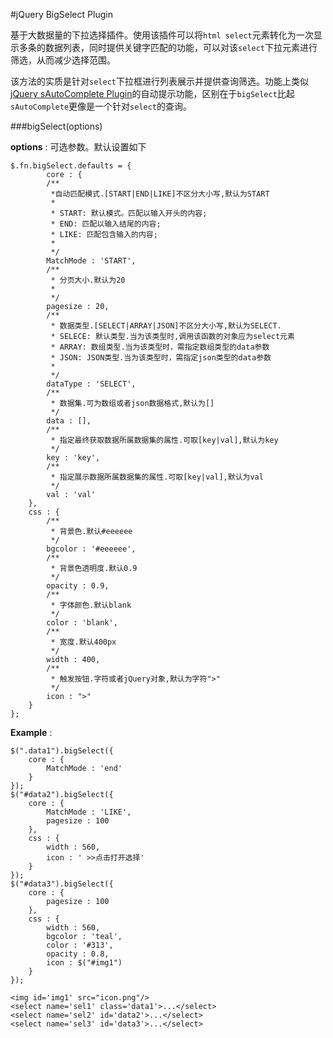 #jQuery BigSelect Plugin

基于大数据量的下拉选择插件。使用该插件可以将`html select`元素转化为一次显示多条的数据列表，同时提供关键字匹配的功能，可以对该`select`下拉元素进行筛选，从而减少选择范围。

该方法的实质是针对`select`下拉框进行列表展示并提供查询筛选。功能上类似[jQuery sAutoComplete Plugin](../sAutoComplete)的自动提示功能，区别在于`bigSelect`比起`sAutoComplete`更像是一个针对`select`的查询。

###bigSelect(options)

**options** : 可选参数。默认设置如下
    	
    $.fn.bigSelect.defaults = {
		    core : {
			/**
			 *自动匹配模式.[START|END|LIKE]不区分大小写,默认为START
			 *
			 * START: 默认模式。匹配以输入开头的内容;
			 * END: 匹配以输入结尾的内容;
			 * LIKE: 匹配包含输入的内容;
			 *
			 */
			MatchMode : 'START',
			/**
			 * 分页大小.默认为20
			 *
			 */
			pagesize : 20,
			/**
			 * 数据类型.[SELECT|ARRAY|JSON]不区分大小写,默认为SELECT.
			 * SELECE: 默认类型.当为该类型时,调用该函数的对象应为select元素
			 * ARRAY: 数组类型.当为该类型时，需指定数组类型的data参数
			 * JSON: JSON类型.当为该类型时，需指定json类型的data参数
			 *
			 */
			dataType : 'SELECT',
			/**
			 * 数据集.可为数组或者json数据格式,默认为[]
			 */
			data : [],
			/**
			 * 指定最终获取数据所属数据集的属性.可取[key|val],默认为key
			 */
			key : 'key',
			/**
			 * 指定展示数据所属数据集的属性.可取[key|val],默认为val
			 */
			val : 'val'
		},
		css : {
			/**
			 * 背景色.默认#eeeeee
			 */
			bgcolor : '#eeeeee',
			/**
			 * 背景色透明度.默认0.9
			 */
			opacity : 0.9,
			/**
			 * 字体颜色.默认blank
			 */
			color : 'blank',
			/**
			 * 宽度.默认400px
			 */
			width : 400,
			/**
			 * 触发按钮.字符或者jQuery对象,默认为字符">"
			 */
			icon : ">"
		}
	};

**Example** :

    $(".data1").bigSelect({
        core : {
            MatchMode : 'end'
		}
	});
    $("#data2").bigSelect({
        core : {
            MatchMode : 'LIKE',
			pagesize : 100
		},
		css : {
			width : 560,
			icon : ' >>点击打开选择'
		}
	});
    $("#data3").bigSelect({
    	core : {
			pagesize : 100
		},
		css : {
			width : 560,
			bgcolor : 'teal',
			color : '#313',
			opacity : 0.8,
			icon : $("#img1")
		}
	});
    
    <img id='img1' src="icon.png"/>
    <select name='sel1' class='data1'>...</select>
    <select name='sel2' id='data2'>...</select>
    <select name='sel3' id='data3'>...</select>
		
		